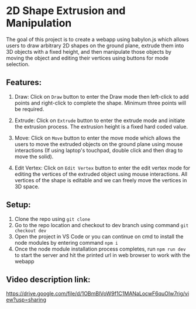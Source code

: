 
# 2D Shape Extrusion and Manipulation

The goal of this project is to create a webapp using babylon.js which allows users to draw arbitrary 2D shapes on the ground plane, extrude them into 3D objects with a fixed height, and then manipulate those objects by moving the object and editing their vertices using buttons for mode selection.

## Features:
1. Draw:
Click on `Draw` button to enter the Draw mode then left-click to add points and right-click to complete the shape. Minimum three points will be required.

2. Extrude:
Click on `Extrude` button to enter the extrude mode and initiate the extrusion process. The extrusion height is a fixed hard coded value.

3. Move:
Click on `Move` button to enter the move mode which allows the users to move the extruded objects on the ground plane using mouse interactions (If using laptop's touchpad, double click and then drag to move the solid).

4. Edit Vertex:
Click on `Edit Vertex` button to enter the edit vertex mode for editing the vertices of the extruded object using mouse interactions. All vertices of the shape is editable and we can freely move the vertices in 3D space.

## Setup:
1. Clone the repo using `git clone`
2. Go to the repo location and checkout to dev branch using command `git checkout dev`
3. Open the project in VS Code or you can continue on cmd to install the node modules by entering command `npm i`
4. Once the node module installation process completes, run `npm run dev` to start the server and hit the printed url in web browser to work with the webapp

## Video description link:
https://drive.google.com/file/d/1OBmBlVoW9f1C1MANaLocwF6quOIw7rig/view?usp=sharing
